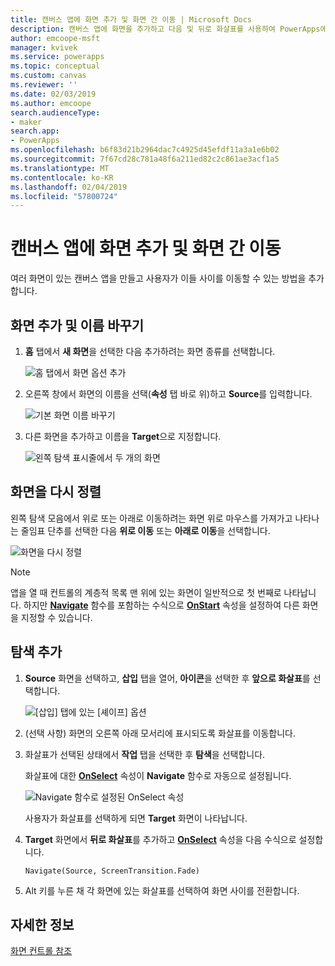 ```yaml
---
title: 캔버스 앱에 화면 추가 및 화면 간 이동 | Microsoft Docs
description: 캔버스 앱에 화면을 추가하고 다음 및 뒤로 화살표를 사용하여 PowerApps에서 화면 간 이동
author: emcoope-msft
manager: kvivek
ms.service: powerapps
ms.topic: conceptual
ms.custom: canvas
ms.reviewer: ''
ms.date: 02/03/2019
ms.author: emcoope
search.audienceType:
- maker
search.app:
- PowerApps
ms.openlocfilehash: b6f83d21b2964dac7c4925d45efdf11a3a1e6b02
ms.sourcegitcommit: 7f67cd28c781a48f6a211ed82c2c861ae3acf1a5
ms.translationtype: MT
ms.contentlocale: ko-KR
ms.lasthandoff: 02/04/2019
ms.locfileid: "57800724"
---
```

# <a name="add-a-screen-to-a-canvas-app-and-navigate-between-screens"></a>캔버스 앱에 화면 추가 및 화면 간 이동

여러 화면이 있는 캔버스 앱을 만들고 사용자가 이들 사이를 이동할 수 있는 방법을 추가합니다.

## <a name="add-and-rename-a-screen"></a>화면 추가 및 이름 바꾸기

1. **홈** 탭에서 **새 화면**을 선택한 다음 추가하려는 화면 종류를 선택합니다.

    ![홈 탭에서 화면 옵션 추가](./media/add-screen-context-variables/add-screen.png)

2. 오른쪽 창에서 화면의 이름을 선택(**속성** 탭 바로 위)하고 **Source**를 입력합니다.

    ![기본 화면 이름 바꾸기](./media/add-screen-context-variables/name-source-screen.png)

3. 다른 화면을 추가하고 이름을 **Target**으로 지정합니다.

    ![왼쪽 탐색 표시줄에서 두 개의 화면](./media/add-screen-context-variables/two-screens-in-nav.png)

## <a name="reorder-screens"></a>화면을 다시 정렬

왼쪽 탐색 모음에서 위로 또는 아래로 이동하려는 화면 위로 마우스를 가져가고 나타나는 줄임표 단추를 선택한 다음 **위로 이동** 또는 **아래로 이동**을 선택합니다.

![화면을 다시 정렬](./media/add-screen-context-variables/reorder-screen.png)

> [!NOTE]
> 앱을 열 때 컨트롤의 계층적 목록 맨 위에 있는 화면이 일반적으로 첫 번째로 나타납니다. 하지만 **[Navigate](functions/function-navigate.md)** 함수를 포함하는 수식으로 **[OnStart](controls/control-screen.md)** 속성을 설정하여 다른 화면을 지정할 수 있습니다.

## <a name="add-navigation"></a>탐색 추가

1. **Source** 화면을 선택하고, **삽입** 탭을 열어, **아이콘**을 선택한 후 **앞으로 화살표**를 선택합니다. 

    ![[삽입] 탭에 있는 [셰이프] 옵션](./media/add-screen-context-variables/add-next-arrow.png)

2. (선택 사항) 화면의 오른쪽 아래 모서리에 표시되도록 화살표를 이동합니다.

3. 화살표가 선택된 상태에서 **작업** 탭을 선택한 후 **탐색**을 선택합니다.

    화살표에 대한 **[OnSelect](controls/properties-core.md)** 속성이 **Navigate** 함수로 자동으로 설정됩니다.

    ![Navigate 함수로 설정된 OnSelect 속성](./media/add-screen-context-variables/onselect-default.png)

    사용자가 화살표를 선택하게 되면 **Target** 화면이 나타납니다.

4. **Target** 화면에서 **뒤로 화살표**를 추가하고 **[OnSelect](controls/properties-core.md)** 속성을 다음 수식으로 설정합니다.

    `Navigate(Source, ScreenTransition.Fade)`

5. Alt 키를 누른 채 각 화면에 있는 화살표를 선택하여 화면 사이를 전환합니다.

## <a name="more-information"></a>자세한 정보

[화면 컨트롤 참조](controls/control-screen.md)
